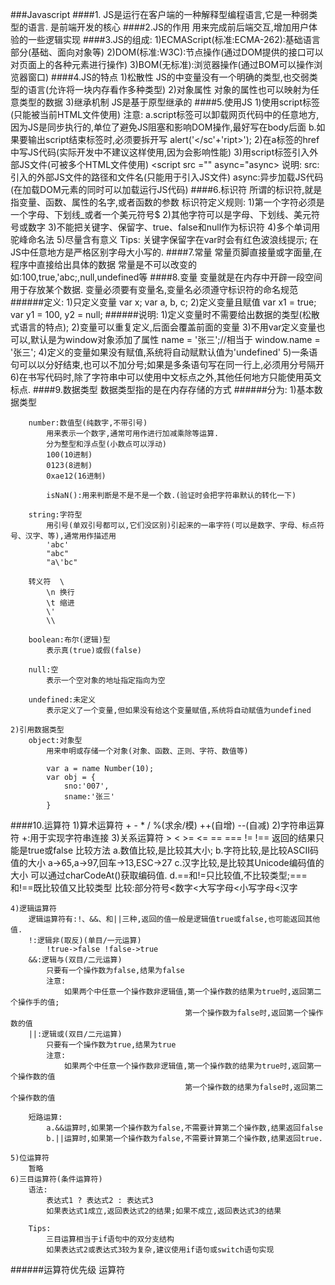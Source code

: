 ###Javascript
####1.
    JS是运行在客户端的一种解释型编程语言,它是一种弱类型的语言.
    是前端开发的核心
####2.JS的作用
    用来完成前后端交互,增加用户体验的一些逻辑实现
####3.JS的组成:
    1)ECMAScript(标准:ECMA-262):基础语言部分(基础、面向对象等)
    2)DOM(标准:W3C):节点操作(通过DOM提供的接口可以对页面上的各种元素进行操作)
    3)BOM(无标准):浏览器操作(通过BOM可以操作浏览器窗口)
####4.JS的特点
    1)松散性
        JS的中变量没有一个明确的类型,也交弱类型的语言(允许将一块内存看作多种类型)
    2)对象属性
        对象的属性也可以映射为任意类型的数据
    3)继承机制
        JS是基于原型继承的
####5.使用JS
    1)使用script标签(只能被当前HTML文件使用)
        注意:
            a.script标签可以卸载网页代码中的任意地方,因为JS是同步执行的,单位了避免JS阻塞和影响DOM操作,最好写在body后面
            b.如果要输出script结束标签时,必须要拆开写
                alert('</sc'+'ript>');
    2)在a标签的href中写JS代码(实际开发中不建议这样使用,因为会影响性能)
    3)用script标签引入外部JS文件(可被多个HTML文件使用)
        <script src ="" async="async></script>
        说明:
            src:引入的外部JS文件的路径和文件名(只能用于引入JS文件)
            async:异步加载JS代码(在加载DOM元素的同时可以加载运行JS代码)
####6.标识符
    所谓的标识符,就是指变量、函数、属性的名字,或者函数的参数
        标识符定义规则:
            1)第一个字符必须是一个字母、下划线_或者一个美元符号$
            2)其他字符可以是字母、下划线、美元符号或数字
            3)不能把关键字、保留字、true、false和null作为标识符
            4)多个单词用驼峰命名法
            5)尽量含有意义
        Tips:
            关键字保留字在var时会有红色波浪线提示;
            在JS中任意地方是严格区别字母大小写的.
####7.常量
    常量页脚直接量或字面量,在程序中直接给出具体的数据
    常量是不可以改变的
        如:100,true,'abc;,null,undefined等
####8.变量
    变量就是在内存中开辟一段空间用于存放某个数据.
    变量必须要有变量名,变量名必须遵守标识符的命名规范
######定义:
    1)只定义变量
        var x;
        var a, b, c;
    2)定义变量且赋值
        var x1 = true;
        var y1 = 100, y2 = null;
######说明:
    1)定义变量时不需要给出数据的类型(松散式语言的特点);
    2)变量可以重复定义,后面会覆盖前面的变量
    3)不用var定义变量也可以,默认是为window对象添加了属性
        name = '张三';//相当于 window.name = '张三';
    4)定义的变量如果没有赋值,系统将自动赋默认值为'undefined'
    5)一条语句可以以分好结束,也可以不加分号;如果是多条语句写在同一行上,必须用分号隔开
    6)在书写代码时,除了字符串中可以使用中文标点之外,其他任何地方只能使用英文标点.
####9.数据类型
    数据类型指的是在内存存储的方式
######分为:
    1)基本数据类型

        number:数值型(纯数字,不带引号)
            用来表示一个数字,通常可用作进行加减乘除等运算.
            分为整型和浮点型(小数点可以浮动)
            100(10进制)
            0123(8进制)
            0xae12(16进制)

            isNaN():用来判断是不是不是一个数.(验证时会把字符串默认的转化一下)

        string:字符型
            用引号(单双引号都可以,它们没区别)引起来的一串字符(可以是数字、字母、标点符号、汉字、等),通常用作描述用
            'abc'
            "abc"
            "a\'bc"

        转义符  \
            \n 换行
            \t 缩进
            \'
            \\

        boolean:布尔(逻辑)型
            表示真(true)或假(false)
        
        null:空
            表示一个空对象的地址指定指向为空

        undefined:未定义
            表示定义了一个变量,但如果没有给这个变量赋值,系统将自动赋值为undefined

    2)引用数据类型
        object:对象型
            用来申明或存储一个对象(对象、函数、正则、字符、数值等)
            
            var a = name Number(10);
            var obj = {
                sno:'007',
                sname:'张三'
            }
            
####10.运算符
    1)算术运算符
        + - * / %(求余/模) ++(自增) --(自减)
    2)字符串运算符
        +:用于实现字符串连接
    3)关系运算符
    > < >= <= == === != !==
    返回的结果只能是true或false
    比较方法
        a.数值比较,是比较其大小;
        b.字符比较,是比较ASCII码值的大小
            a->65,a->97,回车->13,ESC->27
        c.汉字比较,是比较其Unicode编码值的大小
            可以通过charCodeAt()获取编码值.
        d.==和!=只比较值,不比较类型;===和!==既比较值又比较类型
    比较:部分符号<数字<大写字母<小写字母<汉字

    4)逻辑运算符
        逻辑运算符有:!、&&、和||三种,返回的值一般是逻辑值true或false,也可能返回其他值.
        !:逻辑非(取反)(单目/一元运算)
            !true->false !false->true
        &&:逻辑与(双目/二元运算)
            只要有一个操作数为false,结果为false
            注意:
                如果两个中任意一个操作数非逻辑值,第一个操作数的结果为true时,返回第二个操作手的值;
                                           第一个操作数为false时,返回第一个操作数的值
        ||:逻辑或(双目/二元运算)
            只要有一个操作数为true,结果为true
            注意:
                如果两个中任意一个操作数非逻辑值,第一个操作数的结果为true时,返回第一个操作数的值
                                           第一个操作数的结果为false时,返回第二个操作数的值

        短路运算:
            a.&&运算时,如果第一个操作数为false,不需要计算第二个操作数,结果返回false
            b.||运算时,如果第一个操作数为false,不需要计算第二个操作数,结果返回true.

    5)位运算符
        暂略
    6)三目运算符(条件运算符)
        语法:
            表达式1 ? 表达式2 : 表达式3
            如果表达式1成立,返回表达式2的结果;如果不成立,返回表达式3的结果

        Tips:
            三目运算相当于if语句中的双分支结构 
            如果表达式2或表达式3较为复杂,建议使用if语句或switch语句实现

######运算符优先级
运算符
    
        